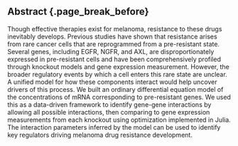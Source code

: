 ## Abstract {.page_break_before}

Though effective therapies exist for melanoma, resistance to these drugs inevitably develops. Previous studies have shown that resistance arises from rare cancer cells that are reprogrammed from a pre-resistant state. Several genes, including EGFR, NGFR, and AXL, are disproportionately expressed in pre-resistant cells and have been comprehensively profiled through knockout models and gene expression measurement. However, the broader regulatory events by which a cell enters this rare state are unclear. A unified model for how these components interact would help uncover drivers of this process. We built an ordinary differential equation model of the concentrations of mRNA corresponding to pre-resistant genes. We used this as a data-driven framework to identify gene-gene interactions by allowing all possible interactions, then comparing to gene expression measurements from each knockout using optimization implemented in Julia. The interaction parameters inferred by the model can be used to identify key regulators driving melanoma drug resistance development.
